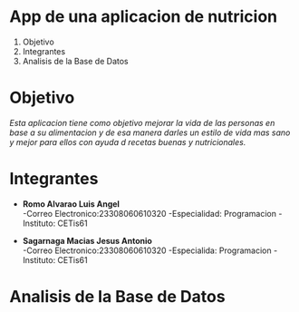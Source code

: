 # App de una aplicacion de nutricion
1. Objetivo
2. Integrantes
3. Analisis de la Base de Datos

# Objetivo
*Esta aplicacion tiene como objetivo mejorar la vida de las personas en base a su alimentacion 
y de esa manera darles un estilo de vida mas sano y mejor para ellos con ayuda d recetas buenas y nutricionales.*

# Integrantes

- **Romo Alvarao Luis Angel**  
  -Correo Electronico:23308060610320
  -Especialidad: Programacion
  -Instituto: CETis61

- **Sagarnaga Macias Jesus Antonio**  
  -Correo Electronico:23308060610320
  -Especialida: Programacion
  -Instituto: CETis61

# Analisis de la Base de Datos
